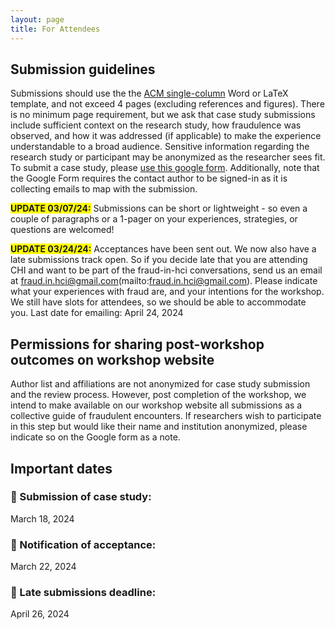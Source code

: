 ```yaml
---
layout: page
title: For Attendees
---
```

## Submission guidelines
Submissions should use the the [ACM single-column](https://chi2024.acm.org/submission-guides/chi-publication-formats/) Word or LaTeX template, and not exceed 4 pages (excluding references and figures). There is no minimum page requirement, but we ask that case study submissions include sufficient context on the research study, how fraudulence was observed, and how it was addressed (if applicable) to make the experience understandable to a broad audience. Sensitive information regarding the research study or participant may be anonymized as the researcher sees fit. To submit a case study, please [use this google form](https://forms.gle/u2egyAo4wjZMNS6QA). Additionally, note that the Google Form requires the contact author to be signed-in as it is collecting emails to map with the submission. 

<span style="background-color: yellow;">**UPDATE 03/07/24:**</span> Submissions can be short or lightweight - so even a couple of paragraphs or a 1-pager on your experiences, strategies, or questions are welcomed!

<span style="background-color: yellow;">**UPDATE 03/24/24:**</span> Acceptances have been sent out. We now also have a late submissions track open. So if you decide late that you are attending CHI and want to be part of the fraud-in-hci conversations, send us an email at fraud.in.hci@gmail.com(mailto:fraud.in.hci@gmail.com). Please indicate what your experiences with fraud are, and your intentions for the workshop. We still have slots for attendees, so we should be able to accommodate you. Last date for emailing: April 24, 2024

## Permissions for sharing post-workshop outcomes on workshop website
Author list and affiliations are not anonymized for case study submission and the review process. However, post completion of the workshop, we intend to make available on our workshop website all submissions as a collective guide of fraudulent encounters. If researchers wish to participate in this step but would like their name and institution anonymized, please indicate so on the Google form as a note.

## Important dates
### 📌 Submission of case study: 
March 18, 2024
### 📌 Notification of acceptance: 
March 22, 2024
### 📌 Late submissions deadline: 
April 26, 2024

